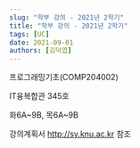 ```yaml
---
slug: "학부 강의 - 2021년 2학기"
title: "학부 강의 - 2021년 2학기"
tags: [UC]
date: 2021-09-01
authors: [김덕엽]
---
```


프로그래밍기초(COMP204002)

IT융복합관 345호

화6A~9B, 목6A~9B

강의계획서 http://sy.knu.ac.kr 참조
